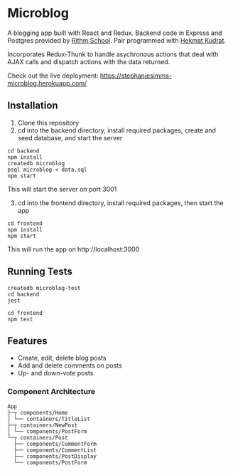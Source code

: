# Microblog

A blogging app built with React and Redux. Backend code in Express and Postgres provided by [Rithm School](https://www.rithmschool.com/). Pair programmed with [Hekmat Kudrat](https://github.com/hekmatkudrat).

Incorporates Redux-Thunk to handle asychronous actions that deal with AJAX calls and dispatch actions with the data returned.

Check out the live deployment: https://stephaniesimms-microblog.herokuapp.com/

## Installation

1. Clone this repository
2. cd into the backend directory, install required packages, create and seed database, and start the server

```
cd backend
npm install
createdb microblog
psql microblog < data.sql
npm start 
```
This will start the server on port 3001

3. cd into the frontend directory, install required packages, then start the app

```
cd frontend
npm install
npm start
```
This will run the app on http://localhost:3000

## Running Tests
```
createdb microblog-test
cd backend
jest

cd frontend
npm test
```

## Features
* Create, edit, delete blog posts
* Add and delete comments on posts
* Up- and down-vote posts

### Component Architecture
```
App
├─┬ components/Home
│ └── containers/TitleList
├─┬ containers/NewPost
│ └── components/PostForm
└─┬ containers/Post
  ├── components/CommentForm
  ├── components/CommentList
  ├── components/PostDisplay
  └── components/PostForm
```
